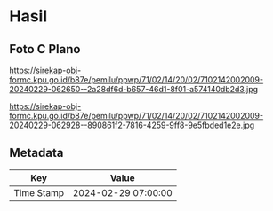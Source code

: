 # Hasil

## Foto C Plano

https://sirekap-obj-formc.kpu.go.id/b87e/pemilu/ppwp/71/02/14/20/02/7102142002009-20240229-062650--2a28df6d-b657-46d1-8f01-a574140db2d3.jpg

https://sirekap-obj-formc.kpu.go.id/b87e/pemilu/ppwp/71/02/14/20/02/7102142002009-20240229-062928--890861f2-7816-4259-9ff8-9e5fbded1e2e.jpg


## Metadata

| Key        | Value               |
| ---------- | ------------------- |
| Time Stamp | 2024-02-29 07:00:00 |



